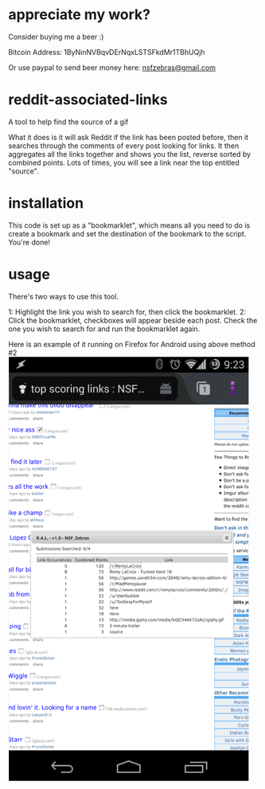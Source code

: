 appreciate my work?
===================
Consider buying me a beer :)

Bitcoin Address: 1ByNinNVBqvDErNqxLSTSFkdMr1TBhUQjh

Or use paypal to send beer money here: nsfzebras@gmail.com

reddit-associated-links
=======================

A tool to help find the source of a gif

What it does is it will ask Reddit if the link has been posted before, then it searches through the comments of every post looking for links.  It then aggregates all the links together and shows you the list, reverse sorted by combined points.  Lots of times, you will see a link near the top entitled "source".

installation
============
This code is set up as a "bookmarklet", which means all you need to do is create a bookmark and set the destination of the bookmark to the script.  You're done!

usage
=====
There's two ways to use this tool.

1: Highlight the link you wish to search for, then click the bookmarklet.
2: Click the bookmarklet, checkboxes will appear beside each post.  Check the one you wish to search for and run the bookmarklet again.

Here is an example of it running on Firefox for Android using above method #2
![Firefox for Android](https://raw.githubusercontent.com/nsf-zebras/reddit-associated-links/master/img/ral%20on%20mobile.png)
